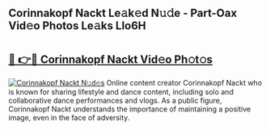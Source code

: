 ## Corinnakopf Nackt Le𝚊k𝚎d N𝚞𝚍e - Part-Oax Vid𝚎o Photos Le𝚊ks LIo6H

# <h2><a href="http://fb03czo.evod.top/?m=Corinnakopf+Nackt">🔗 👉🔴 Corinnakopf Nackt Vid𝚎o Ph𝚘t𝚘s</a></h2>

[![Corinnakopf Nackt N𝚞d𝚎s](https://i.imgur.com/8V9OHl7.gif)](http://fb03czo.evod.top/?m=Corinnakopf+Nackt)
Online content creator Corinnakopf Nackt who is known for sharing lifestyle and dance content, including solo and collaborative dance performances and vlogs. As a public figure, Corinnakopf Nackt understands the importance of maintaining a positive image, even in the face of adversity. 
